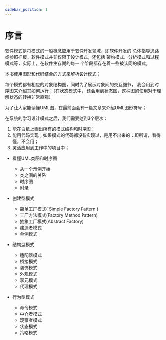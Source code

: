 ```yaml
---
sidebar_position: 1
---
```


# 序言

软件模式是将模式的一般概念应用于软件开发领域，即软件开发的 总体指导思路或参照样板。软件模式并非仅限于设计模式，还包括 架构模式、分析模式和过程模式等，实际上，在软件生存期的每一 个阶段都存在着一些被认同的模式。

本书使用图形和代码结合的方式来解析设计模式；

每个模式都有相应的对象结构图，同时为了展示对象间的交互细节， 我会用到时序图来介绍其如何运行；（在状态模式中， 还会用到状态图，这种图的使用对于理解状态的转换非常直观）

为了让大家能读懂UML图，在最前面会有一篇文章来介绍UML图形符号；

在系统的学习设计模式之后，我们需要达到3个层次：

1. 能在白纸上画出所有的模式结构和时序图；
2. 能用代码实现；如果模式的代码都没有实现过，是用不出来的；即所谓，看得懂，不会用；
3. 灵活应用到工作中的项目中；
   
+ 看懂UML类图和时序图
  + 从一个示例开始
  + 类之间的关系
  + 时序图
  + 附录

+ 创建型模式
  + 简单工厂模式( Simple Factory Pattern )
  + 工厂方法模式(Factory Method Pattern)
  + 抽象工厂模式(Abstract Factory)
  + 建造者模式
  + 单例模式
 
+ 结构型模式
  + 适配器模式
  + 桥接模式
  + 装饰模式
  + 外观模式
  + 享元模式
  + 代理模式
  
+ 行为型模式
  + 命令模式
  + 中介者模式
  + 观察者模式
  + 状态模式
  + 策略模式

